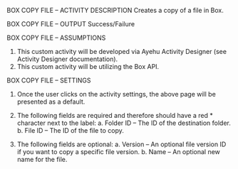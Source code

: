 BOX COPY FILE – ACTIVITY DESCRIPTION
Creates a copy of a file in Box.

BOX COPY FILE – OUTPUT
Success/Failure

BOX COPY FILE – ASSUMPTIONS
1. This custom activity will be developed via Ayehu Activity Designer (see Activity Designer documentation).
2. This custom activity will be utilizing the Box API.

BOX COPY FILE – SETTINGS

1. Once the user clicks on the activity settings, the above page will be presented as a default.

2. The following fields are required and therefore should have a red * character next to the label:
a. Folder ID – The ID of the destination folder.
b. File ID – The ID of the file to copy.

3. The following fields are optional:
a. Version – An optional file version ID if you want to copy a specific file version.
b. Name – An optional new name for the file.
